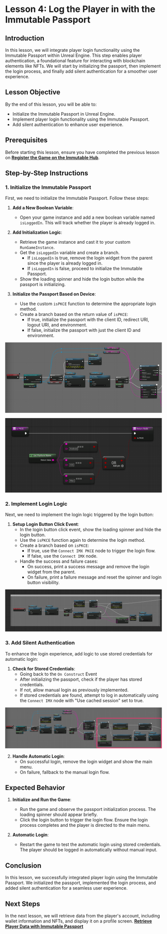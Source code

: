# Lesson 4: Log the Player in with the Immutable Passport

## Introduction

In this lesson, we will integrate player login functionality using the Immutable Passport within Unreal Engine. This step enables player authentication, a foundational feature for interacting with blockchain elements like NFTs. We will start by initializing the passport, then implement the login process, and finally add silent authentication for a smoother user experience.

## Lesson Objective

By the end of this lesson, you will be able to:
- Initialize the Immutable Passport in Unreal Engine.
- Implement player login functionality using the Immutable Passport.
- Add silent authentication to enhance user experience.

## Prerequisites

Before starting this lesson, ensure you have completed the previous lesson on [**Register the Game on the Immutable Hub**](../03-register-the-game-on-the-immutable-hub/README.md).

## Step-by-Step Instructions

### 1. Initialize the Immutable Passport

First, we need to initialize the Immutable Passport. Follow these steps:


1. **Add a New Boolean Variable**:
   - Open your game instance and add a new boolean variable named `isLoggedIn`. This will track whether the player is already logged in.

2. **Add Initialization Logic**:
   - Retrieve the game instance and cast it to your custom `RunGameInstance`.
   - Get the `isLoggedIn` variable and create a branch.
     - If `isLoggedIn` is true, remove the login widget from the parent since the player is already logged in.
     - If `isLoggedIn` is false, proceed to initialize the Immutable Passport.
   - Show the loading spinner and hide the login button while the passport is initializing.

3. **Initialize the Passport Based on Device**:
   - Use the custom `isPKCE` function to determine the appropriate login method.
   - Create a branch based on the return value of `isPKCE`:
     - If true, initialize the passport with the client ID, redirect URI, logout URI, and environment.
     - If false, initialize the passport with just the client ID and environment.

![Initialize Passport](./initializePassport.png)

![Is PKCE Function](./isPKCE.png)


### 2. Implement Login Logic

Next, we need to implement the login logic triggered by the login button:

1. **Setup Login Button Click Event**:
   - In the login button click event, show the loading spinner and hide the login button.
   - Use the `isPKCE` function again to determine the login method.
   - Create a branch based on `isPKCE`:
     - If true, use the `Connect IMX PKCE` node to trigger the login flow.
     - If false, use the `Connect IMX` node.
   - Handle the success and failure cases:
     - On success, print a success message and remove the login widget from the parent.
     - On failure, print a failure message and reset the spinner and login button visibility.

![Implement Login Logic](./clickLoginBlueprint.png)

### 3. Add Silent Authentication

To enhance the login experience, add logic to use stored credentials for automatic login:

1. **Check for Stored Credentials**:
   - Going back to the `On Construct` Event
   - After initializing the passport, check if the player has stored credentials.
   - If not, allow manual login as previously implemented.
   - If stored credentials are found, attempt to log in automatically using the `Connect IMX` node with "Use cached session" set to true.

![Silent Auth](./highlightSilentAuth.png)

2. **Handle Automatic Login**:
   - On successful login, remove the login widget and show the main menu.
   - On failure, fallback to the manual login flow.

## Expected Behavior

1. **Initialize and Run the Game**:
   - Run the game and observe the passport initialization process. The loading spinner should appear briefly.
   - Click the login button to trigger the login flow. Ensure the login process completes and the player is directed to the main menu.

2. **Automatic Login**:
   - Restart the game to test the automatic login using stored credentials. The player should be logged in automatically without manual input.

## Conclusion

In this lesson, we successfully integrated player login using the Immutable Passport. We initialized the passport, implemented the login process, and added silent authentication for a seamless user experience.

## Next Steps

In the next lesson, we will retrieve data from the player's account, including wallet information and NFTs, and display it on a profile screen. [**Retrieve Player Data with Immutable Passport**](../05-retrieve-player-data-with-immutable-passport/README.md)
